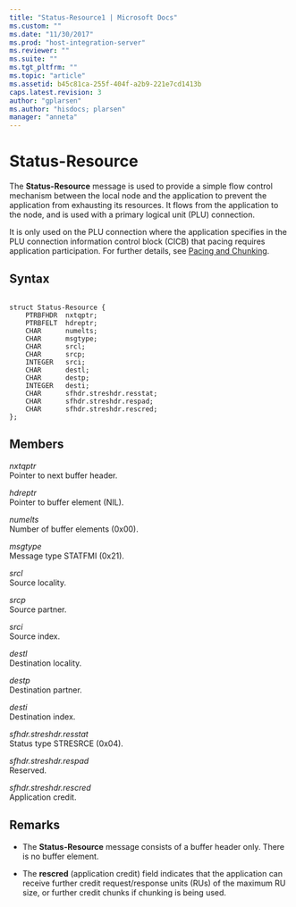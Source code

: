 ```yaml
---
title: "Status-Resource1 | Microsoft Docs"
ms.custom: ""
ms.date: "11/30/2017"
ms.prod: "host-integration-server"
ms.reviewer: ""
ms.suite: ""
ms.tgt_pltfrm: ""
ms.topic: "article"
ms.assetid: b45c81ca-255f-404f-a2b9-221e7cd1413b
caps.latest.revision: 3
author: "gplarsen"
ms.author: "hisdocs; plarsen"
manager: "anneta"
---
```

# Status-Resource
The **Status-Resource** message is used to provide a simple flow control mechanism between the local node and the application to prevent the application from exhausting its resources. It flows from the application to the node, and is used with a primary logical unit (PLU) connection.  
  
 It is only used on the PLU connection where the application specifies in the PLU connection information control block (CICB) that pacing requires application participation. For further details, see [Pacing and Chunking](./pacing-and-chunking1.md).  
  
## Syntax  
  
```  
  
struct Status-Resource {  
    PTRBFHDR  nxtqptr;  
    PTRBFELT  hdreptr;  
    CHAR      numelts;  
    CHAR      msgtype;  
    CHAR      srcl;  
    CHAR      srcp;  
    INTEGER   srci;  
    CHAR      destl;  
    CHAR      destp;  
    INTEGER   desti;  
    CHAR      sfhdr.streshdr.resstat;  
    CHAR      sfhdr.streshdr.respad;  
    CHAR      sfhdr.streshdr.rescred;  
};   
```  
  
## Members  
 *nxtqptr*  
 Pointer to next buffer header.  
  
 *hdreptr*  
 Pointer to buffer element (NIL).  
  
 *numelts*  
 Number of buffer elements (0x00).  
  
 *msgtype*  
 Message type STATFMI (0x21).  
  
 *srcl*  
 Source locality.  
  
 *srcp*  
 Source partner.  
  
 *srci*  
 Source index.  
  
 *destl*  
 Destination locality.  
  
 *destp*  
 Destination partner.  
  
 *desti*  
 Destination index.  
  
 *sfhdr.streshdr.resstat*  
 Status type STRESRCE (0x04).  
  
 *sfhdr.streshdr.respad*  
 Reserved.  
  
 *sfhdr.streshdr.rescred*  
 Application credit.  
  
## Remarks  
  
-   The **Status-Resource** message consists of a buffer header only. There is no buffer element.  
  
-   The **rescred** (application credit) field indicates that the application can receive further credit request/response units (RUs) of the maximum RU size, or further credit chunks if chunking is being used.